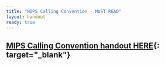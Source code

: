 ```yaml
---
title: "MIPS Calling Convention - MUST READ"
layout: handout
ready: true
---
```


[MIPS Calling Convention handout HERE](./calling_convention.html){: target="_blank"}
----------------
